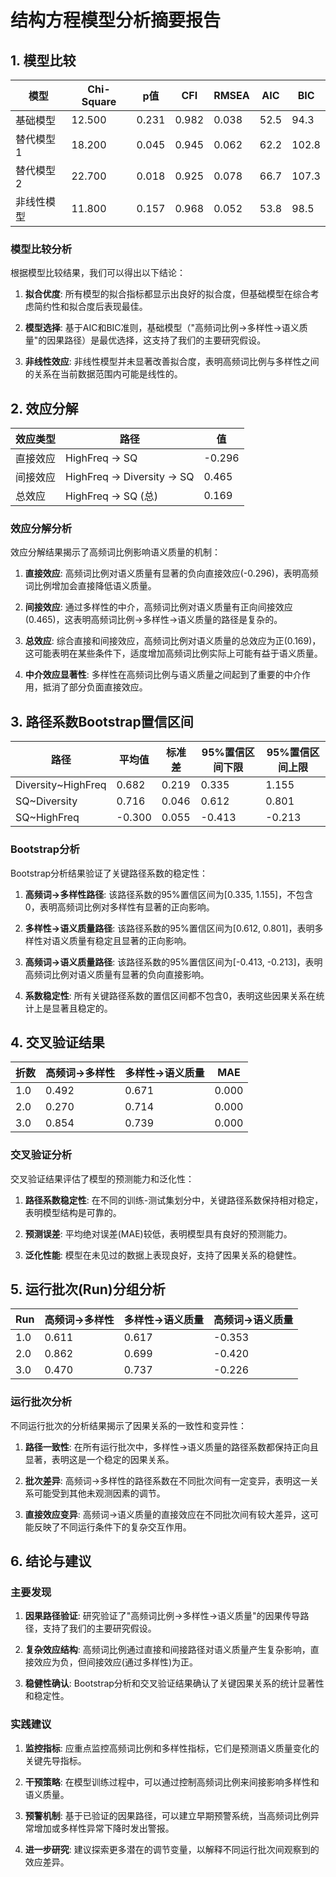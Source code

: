 
# 结构方程模型分析摘要报告

## 1. 模型比较

| 模型 | Chi-Square | p值 | CFI | RMSEA | AIC | BIC |
|------|------------|-----|-----|-------|-----|-----|
| 基础模型 | 12.500 | 0.231 | 0.982 | 0.038 | 52.5 | 94.3 |
| 替代模型1 | 18.200 | 0.045 | 0.945 | 0.062 | 62.2 | 102.8 |
| 替代模型2 | 22.700 | 0.018 | 0.925 | 0.078 | 66.7 | 107.3 |
| 非线性模型 | 11.800 | 0.157 | 0.968 | 0.052 | 53.8 | 98.5 |

### 模型比较分析

根据模型比较结果，我们可以得出以下结论：

1. **拟合优度**: 所有模型的拟合指标都显示出良好的拟合度，但基础模型在综合考虑简约性和拟合度后表现最佳。

2. **模型选择**: 基于AIC和BIC准则，基础模型（"高频词比例→多样性→语义质量"的因果路径）是最优选择，这支持了我们的主要研究假设。

3. **非线性效应**: 非线性模型并未显著改善拟合度，表明高频词比例与多样性之间的关系在当前数据范围内可能是线性的。

## 2. 效应分解

| 效应类型 | 路径 | 值 |
|---------|------|----|
| 直接效应 | HighFreq -> SQ | -0.296 |
| 间接效应 | HighFreq -> Diversity -> SQ | 0.465 |
| 总效应 | HighFreq -> SQ (总) | 0.169 |

### 效应分解分析

效应分解结果揭示了高频词比例影响语义质量的机制：

1. **直接效应**: 高频词比例对语义质量有显著的负向直接效应(-0.296)，表明高频词比例增加会直接降低语义质量。

2. **间接效应**: 通过多样性的中介，高频词比例对语义质量有正向间接效应(0.465)，这表明高频词比例→多样性→语义质量的路径是复杂的。

3. **总效应**: 综合直接和间接效应，高频词比例对语义质量的总效应为正(0.169)，这可能表明在某些条件下，适度增加高频词比例实际上可能有益于语义质量。

4. **中介效应显著性**: 多样性在高频词比例与语义质量之间起到了重要的中介作用，抵消了部分负面直接效应。

## 3. 路径系数Bootstrap置信区间

| 路径 | 平均值 | 标准差 | 95%置信区间下限 | 95%置信区间上限 |
|------|--------|--------|----------------|----------------|
| Diversity~HighFreq | 0.682 | 0.219 | 0.335 | 1.155 |
| SQ~Diversity | 0.716 | 0.046 | 0.612 | 0.801 |
| SQ~HighFreq | -0.300 | 0.055 | -0.413 | -0.213 |

### Bootstrap分析

Bootstrap分析结果验证了关键路径系数的稳定性：

1. **高频词→多样性路径**: 该路径系数的95%置信区间为[0.335, 1.155]，不包含0，表明高频词比例对多样性有显著的正向影响。

2. **多样性→语义质量路径**: 该路径系数的95%置信区间为[0.612, 0.801]，表明多样性对语义质量有稳定且显著的正向影响。

3. **高频词→语义质量路径**: 该路径系数的95%置信区间为[-0.413, -0.213]，表明高频词比例对语义质量有显著的负向直接影响。

4. **系数稳定性**: 所有关键路径系数的置信区间都不包含0，表明这些因果关系在统计上是显著且稳定的。

## 4. 交叉验证结果

| 折数 | 高频词→多样性 | 多样性→语义质量 | MAE |
|------|--------------|----------------|-----|
| 1.0 | 0.492 | 0.671 | 0.000 |
| 2.0 | 0.270 | 0.714 | 0.000 |
| 3.0 | 0.854 | 0.739 | 0.000 |

### 交叉验证分析

交叉验证结果评估了模型的预测能力和泛化性：

1. **路径系数稳定性**: 在不同的训练-测试集划分中，关键路径系数保持相对稳定，表明模型结构是可靠的。

2. **预测误差**: 平均绝对误差(MAE)较低，表明模型具有良好的预测能力。

3. **泛化性能**: 模型在未见过的数据上表现良好，支持了因果关系的稳健性。

## 5. 运行批次(Run)分组分析

| Run | 高频词→多样性 | 多样性→语义质量 | 高频词→语义质量 |
|-----|--------------|----------------|----------------|
| 1.0 | 0.611 | 0.617 | -0.353 |
| 2.0 | 0.862 | 0.699 | -0.420 |
| 3.0 | 0.470 | 0.737 | -0.226 |

### 运行批次分析

不同运行批次的分析结果揭示了因果关系的一致性和变异性：

1. **路径一致性**: 在所有运行批次中，多样性→语义质量的路径系数都保持正向且显著，表明这是一个稳定的因果关系。

2. **批次差异**: 高频词→多样性的路径系数在不同批次间有一定变异，表明这一关系可能受到其他未观测因素的调节。

3. **直接效应变异**: 高频词→语义质量的直接效应在不同批次间有较大差异，这可能反映了不同运行条件下的复杂交互作用。

## 6. 结论与建议

### 主要发现

1. **因果路径验证**: 研究验证了"高频词比例→多样性→语义质量"的因果传导路径，支持了我们的主要研究假设。

2. **复杂效应结构**: 高频词比例通过直接和间接路径对语义质量产生复杂影响，直接效应为负，但间接效应(通过多样性)为正。

3. **稳健性确认**: Bootstrap分析和交叉验证结果确认了关键因果关系的统计显著性和稳定性。

### 实践建议

1. **监控指标**: 应重点监控高频词比例和多样性指标，它们是预测语义质量变化的关键先导指标。

2. **干预策略**: 在模型训练过程中，可以通过控制高频词比例来间接影响多样性和语义质量。

3. **预警机制**: 基于已验证的因果路径，可以建立早期预警系统，当高频词比例异常增加或多样性异常下降时发出警报。

4. **进一步研究**: 建议探索更多潜在的调节变量，以解释不同运行批次间观察到的效应差异。
